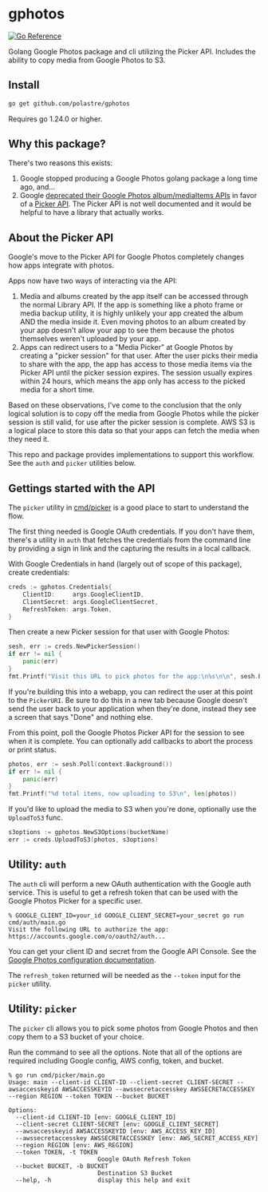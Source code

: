 # gphotos

[![Go Reference](https://pkg.go.dev/badge/github.com/polastre/gphotos.svg)](https://pkg.go.dev/github.com/polastre/gphotos)

Golang Google Photos package and cli utilizing the Picker API. Includes the
ability to copy media from Google Photos to S3.

## Install

```sh
go get github.com/polastre/gphotos
```

Requires go 1.24.0 or higher.

## Why this package?

There's two reasons this exists:

1. Google stopped producing a Google Photos golang package a long time ago,
   and...
2. Google [deprecated their Google Photos album/mediaItems
   APIs](https://developers.google.com/photos/support/updates) in favor of a
   [Picker
   API](https://developers.google.com/photos/picker/guides/get-started-picker).
   The Picker API is not well documented and it would be helpful to have a
   library that actually works.

## About the Picker API

Google's move to the Picker API for Google Photos completely changes how apps
integrate with photos.

Apps now have two ways of interacting via the API:

1. Media and albums created by the app itself can be accessed through the normal
   Library API. If the app is something like a photo frame or media backup
   utility, it is highly unlikely your app created the album AND the media
   inside it. Even moving photos to an album created by your app doesn't allow
   your app to see them because the photos themselves weren't uploaded by your
   app.
2. Apps can redirect users to a "Media Picker" at Google Photos by creating a
   "picker session" for that user. After the user picks their media to share
   with the app, the app has access to those media items via the Picker API
   until the picker session expires. The session usually expires within 24
   hours, which means the app only has access to the picked media for a short
   time.

Based on these observations, I've come to the conclusion that the only logical
solution is to copy off the media from Google Photos while the picker session is
still valid, for use after the picker session is complete. AWS S3 is a logical
place to store this data so that your apps can fetch the media when they need
it.

This repo and package provides implementations to support this workflow. See the
`auth` and `picker` utilities below.

## Gettings started with the API

The `picker` utility in [cmd/picker](./cmd/picker/main.go) is a good place to
start to understand the flow.

The first thing needed is Google OAuth credentials. If you don't have them,
there's a utility in `auth` that fetches the credentials from the command line
by providing a sign in link and the capturing the results in a local callback.

With Google Credentials in hand (largely out of scope of this package), create
credentials:

```go
creds := gphotos.Credentials{
    ClientID:     args.GoogleClientID,
    ClientSecret: args.GoogleClientSecret,
    RefreshToken: args.Token,
}
```

Then create a new Picker session for that user with Google Photos:

```go
sesh, err := creds.NewPickerSession()
if err != nil {
    panic(err)
}
fmt.Printf("Visit this URL to pick photos for the app:\n%s\n\n", sesh.PickerURI)
```

If you're building this into a webapp, you can redirect the user at this point
to the `PickerURI`. Be sure to do this in a new tab because Google doesn't send
the user back to your application when they're done, instead they see a screen
that says "Done" and nothing else.

From this point, poll the Google Photos Picker API for the session to see when
it is complete. You can optionally add callbacks to abort the process or print
status.

```go
photos, err := sesh.Poll(context.Background())
if err != nil {
    panic(err)
}
fmt.Printf("%d total items, now uploading to S3\n", len(photos))
```

If you'd like to upload the media to S3 when you're done, optionally use the
`UploadToS3` func.

```go
s3options := gphotos.NewS3Options(bucketName)
err := creds.UploadToS3(photos, s3options)
```

## Utility: `auth`

The `auth` cli will perform a new OAuth authentication with the Google auth
service. This is useful to get a refresh token that can be used with the Google
Photos Picker for a specific user.

```
% GOOGLE_CLIENT_ID=your_id GOOGLE_CLIENT_SECRET=your_secret go run cmd/auth/main.go
Visit the following URL to authorize the app:
https://accounts.google.com/o/oauth2/auth...
```

You can get your client ID and secret from the Google API Console. See the
[Google Photos configuration
documentation](https://developers.google.com/photos/overview/configure-your-app).

The `refresh_token` returned will be needed as the `--token` input for the
`picker` utility.

## Utility: `picker`

The `picker` cli allows you to pick some photos from Google Photos and then copy
them to a S3 bucket of your choice.

Run the command to see all the options. Note that all of the options are
required including Google config, AWS config, token, and bucket.

```
% go run cmd/picker/main.go
Usage: main --client-id CLIENT-ID --client-secret CLIENT-SECRET --awsaccesskeyid AWSACCESSKEYID --awssecretaccesskey AWSSECRETACCESSKEY --region REGION --token TOKEN --bucket BUCKET

Options:
  --client-id CLIENT-ID [env: GOOGLE_CLIENT_ID]
  --client-secret CLIENT-SECRET [env: GOOGLE_CLIENT_SECRET]
  --awsaccesskeyid AWSACCESSKEYID [env: AWS_ACCESS_KEY_ID]
  --awssecretaccesskey AWSSECRETACCESSKEY [env: AWS_SECRET_ACCESS_KEY]
  --region REGION [env: AWS_REGION]
  --token TOKEN, -t TOKEN
                         Google OAuth Refresh Token
  --bucket BUCKET, -b BUCKET
                         Destination S3 Bucket
  --help, -h             display this help and exit
```
